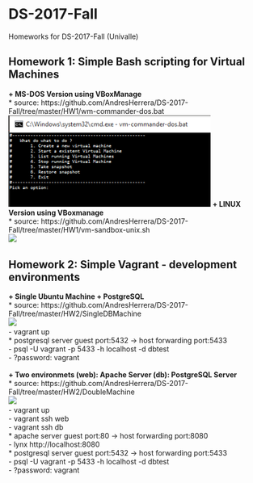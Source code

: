 # DS-2017-Fall
Homeworks for DS-2017-Fall (Univalle)

<h2><b>Homework 1: Simple Bash scripting for Virtual Machines</b></h2>
<b>+ MS-DOS Version using VBoxManage</b>
<br>
* source: https://github.com/AndresHerrera/DS-2017-Fall/tree/master/HW1/wm-commander-dos.bat
<img src="HW1/snap1.png" width="400"/>
<b>+ LINUX Version using VBoxmanage</b><br>
* source: https://github.com/AndresHerrera/DS-2017-Fall/tree/master/HW1/vm-sandbox-unix.sh<br>
<a href="https://asciinema.org/a/CK8jAoCh3obyAugtv5CQSMeWH" target="_blank"><img src="https://asciinema.org/a/CK8jAoCh3obyAugtv5CQSMeWH.png" width="400"/></a>
<br>
<h2><b>Homework 2: Simple Vagrant - development environments</b></h2> 
<b>+ Single Ubuntu Machine + PostgreSQL </b>
<br>
* source: https://github.com/AndresHerrera/DS-2017-Fall/tree/master/HW2/SingleDBMachine
<br>
<a href="https://asciinema.org/a/3fT2Fy5xEwd4LdAEcpZj4rqdM" target="_blank"><img src="https://asciinema.org/a/3fT2Fy5xEwd4LdAEcpZj4rqdM.png" width="400" /></a>
<br> 
- vagrant up <br> 
* postgresql server guest port:5432 -> host forwarding port:5433 <br>
- psql -U vagrant -p 5433 -h localhost -d dbtest <br>
- ?password: vagrant <br>
<br>
<b> + Two environmets (web): Apache Server (db): PostgreSQL Server </b>
<br> 
* source: https://github.com/AndresHerrera/DS-2017-Fall/tree/master/HW2/DoubleMachine
<br>
<a href="https://asciinema.org/a/bHplww56WxWXnRHvYd80aV4sq" target="_blank"><img src="https://asciinema.org/a/bHplww56WxWXnRHvYd80aV4sq.png" width="400"/></a>
<br>
- vagrant up <br>
- vagrant ssh web <br> 
- vagrant ssh db <br>
* apache server guest port:80 -> host forwarding port:8080 <br>
- lynx http://localhost:8080 <br>
* postgresql server guest port:5432 -> host forwarding port:5433 <br>
- psql -U vagrant -p 5433 -h localhost -d dbtest <br>
- ?password: vagrant <br>
<br>

